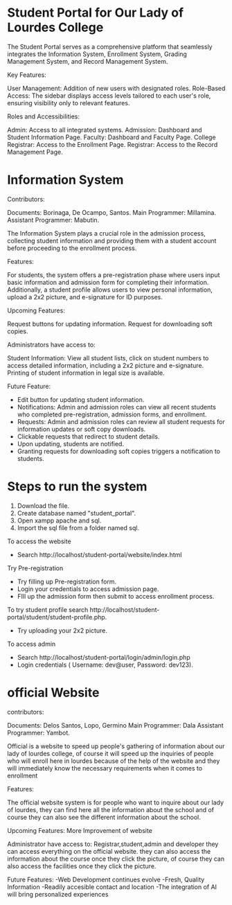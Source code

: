 # Student Portal for Our Lady of Lourdes College

The Student Portal serves as a comprehensive platform that seamlessly integrates the Information System, Enrollment System, Grading Management System, and Record Management System.

Key Features:

User Management: Addition of new users with designated roles.
Role-Based Access: The sidebar displays access levels tailored to each user's role, ensuring visibility only to relevant features.

Roles and Accessibilities:

Admin: Access to all integrated systems.
Admission: Dashboard and Student Information Page.
Faculty: Dashboard and Faculty Page.
College Registrar: Access to the Enrollment Page.
Registrar: Access to the Record Management Page.

# Information System

Contributors:

Documents: Borinaga, De Ocampo, Santos.
Main Programmer: Millamina.
Assistant Programmer: Mabutin.

The Information System plays a crucial role in the admission process, collecting student information and providing them with a student account before proceeding to the enrollment process.

Features:

For students, the system offers a pre-registration phase where users input basic information and admission form for completing their information. Additionally, a student profile allows users to view personal information, upload a 2x2 picture, and e-signature for ID purposes.

Upcoming Features:

Request buttons for updating information.
Request for downloading soft copies.

Administrators have access to:

Student Information: View all student lists, click on student numbers to access detailed information, including a 2x2 picture and e-signature. Printing of student information in legal size is available.

Future Feature:
- Edit button for updating student information.
- Notifications: Admin and admission roles can view all recent students who completed pre-registration, admission forms, and enrollment.
- Requests: Admin and admission roles can review all student requests for information updates or soft copy downloads.
- Clickable requests that redirect to student details.
- Upon updating, students are notified.
- Granting requests for downloading soft copies triggers a notification to students.

# Steps to run the system

1. Download the file.
2. Create database named "student_portal".
3. Open xampp apache and sql.
4. Import the sql file from a folder named sql.

To access the website
- Search http://localhost/student-portal/website/index.html

Try Pre-registration
- Try filling up Pre-registration form.
- Login your credentials to access admission page.
- FIll up the admission form then submit to access enrollment process.

To try student profile search http://localhost/student-portal/student/student-profile.php.
- Try uploading your 2x2 picture.

To access admin
- Search http://localhost/student-portal/login/admin/login.php
- Login credentials ( Username: dev@user, Password: dev123).

# official Website

contributors:

Documents: Delos Santos, Lopo, Germino Main Programmer: Dala Assistant Programmer: Yambot.

Official is a website to speed up people's gathering of information about our lady of lourdes college, of course it will speed up the inquiries of people who will enroll here in lourdes because of the help of the website and they will immediately know the necessary requirements when it comes to enrollment

Features:

The official website system is for people who want to inquire about our lady of lourdes, they can find here all the information about the school and of course they can also see the different information about the school.

Upcoming Features:
More Improvement of website

Administrator have access to:
Registrar,student,admin and developer they can access everything on the official website. they can also access the information about the course once they click the picture, of course they can also access the facilities once they click the picture.

Future Features:
-Web Development continues evolve
-Fresh, Quality Information
-Readily accesible contact and location
-The integration of AI will bring personalized experiences